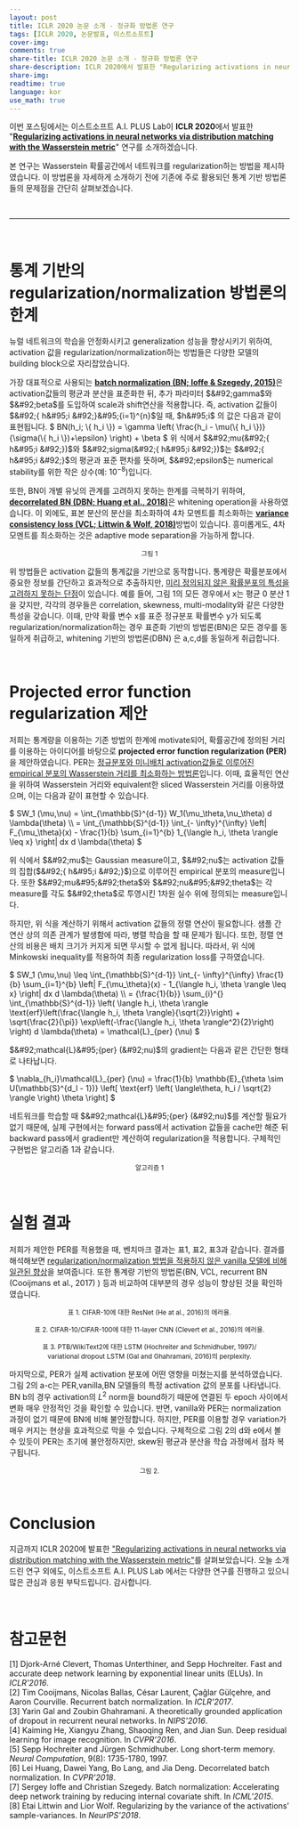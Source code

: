```yaml
---
layout: post
title: ICLR 2020 논문 소개 - 정규화 방법론 연구
tags: [ICLR 2020, 논문발표, 이스트소프트]
cover-img:
comments: true
share-title: ICLR 2020 논문 소개 - 정규화 방법론 연구
share-description: ICLR 2020에서 발표한 "Regularizing activations in neural networks via distribution matching with the Wasserstein metric" 연구 관련 글
share-img: 
readtime: true
language: kor
use_math: true
---
```


이번 포스팅에서는 이스트소프트 A.I. PLUS Lab이 <strong>ICLR 2020</strong>에서 발표한 "<strong><u>Regularizing activations in neural networks via distribution matching with the Wasserstein metric</u></strong>" 연구를 소개하겠습니다.

본 연구는 Wasserstein 확률공간에서 네트워크를 regularization하는 방법을 제시하였습니다. 이 방법론을 자세하게 소개하기 전에 기존에 주로 활용되던 통계 기반 방법론들의 문제점을 간단히 살펴보겠습니다.

<br>

<hr />

<br>

<h1>통계 기반의 regularization/normalization 방법론의 한계</h1>

뉴럴 네트워크의 학습을 안정화시키고 generalization 성능을 향상시키기 위하여, activation 값을 regularization/normalization하는 방법들은 다양한 모델의 building block으로 자리잡았습니다.

가장 대표적으로 사용되는 <strong><u>batch normalization (BN; Ioffe &amp; Szegedy, 2015)</u></strong>은 activation값들의 평균과 분산을 표준화한 뒤, 추가 파라미터 $&#92;gamma$와 $&#92;beta$를 도입하여 scale과 shift연산을 적용합니다. 즉, activation 값들이 $&#92;{ h&#95;i &#92;}&#95;{i=1}^{n}$일 때, $h&#95;i$ 의 값은 다음과 같이 표현됩니다.
$ BN(h&#95;i; &#92;{ h&#95;i &#92;}) = &#92;gamma &#92;left( &#92;frac{h&#95;i - &#92;mu(&#92;{ h&#95;i &#92;})}{&#92;sigma(&#92;{ h&#95;i &#92;})+&#92;epsilon} &#92;right) + &#92;beta $
위 식에서 $&#92;mu(&#92;{ h&#95;i &#92;})$와 $&#92;sigma(&#92;{ h&#95;i &#92;})$는 $&#92;{ h&#95;i &#92;}$의 평균과 표준 편차를 뜻하며, $&#92;epsilon$는 numerical stability를 위한 작은 상수(예: $10^{-8}$)입니다.

또한, BN이 개별 유닛의 관계를 고려하지 못하는 한계를 극복하기 위하여, <strong><u>decorrelated BN (DBN; Huang et al., 2018)</u></strong>은 whitening operation을 사용하였습니다. 이 외에도, 표본 분산의 분산을 최소화하여 4차 모멘트를 최소화하는 <strong><u>variance consistency loss (VCL; Littwin &amp; Wolf, 2018)</u></strong>방법이 있습니다. 흥미롭게도, 4차 모멘트를 최소화하는 것은 adaptive mode separation을 가능하게 합니다.

<center>
    <figure>
       <a class="wp-editor-md-post-content-link" href="/assets/img/2020/0608/1.png">
        <img src="/assets/img/2020/0608/1.png" alt="" />
        </a>
        <figcaption><small>그림 1</small></figcaption>
    </figure>
</center>


위 방법들은 activation 값들의 통계값을 기반으로 동작합니다. 통계량은 확률분포에서 중요한 정보를 간단하고 효과적으로 추출하지만, <u>미리 정의되지 않은 확률분포의 특성을 고려하지 못하는 단점</u>이 있습니다. 예를 들어, 그림 1의 모든 경우에서 x는 평균 0 분산 1을 갖지만, 각각의 경우들은 correlation, skewness, multi-modality와 같은 다양한 특성을 갖습니다. 이때, 만약 확률 변수 x를 표준 정규분포 확률변수 y가 되도록 regularization/normalization하는 경우 표준화 기반의 방법론(BN)은 모든 경우를 동일하게 취급하고, whitening 기반의 방법론(DBN) 은 a,c,d를 동일하게 취급합니다.

<br/>

<h1>Projected error function regularization 제안</h1>

저희는 통계량을 이용하는 기존 방법의 한계에 motivate되어, 확률공간에 정의된 거리를 이용하는 아이디어를 바탕으로 <strong>projected error function regularization (PER)</strong>을 제안하였습니다. PER는 <u>정규분포와 미니배치 activation값들로 이루어진 empirical 분포의 Wasserstein 거리를 최소화하는 방법론</u>입니다. 이때, 효율적인 연산을 위하여 Wasserstein 거리와 equivalent한 sliced Wasserstein 거리를 이용하였으며, 이는 다음과 같이 표현할 수 있습니다.

$
    SW&#95;1 (&#92;mu,&#92;nu) 
    = &#92;int&#95;{&#92;mathbb{S}^{d-1}} W&#95;1(&#92;mu&#95;&#92;theta,&#92;nu&#95;&#92;theta) d &#92;lambda(&#92;theta)  &#92;&#92;
    = &#92;int&#95;{&#92;mathbb{S}^{d-1}} 
        &#92;int&#95;{- &#92;infty}^{&#92;infty} 
        &#92;left\| F&#95;{&#92;mu&#95;&#92;theta}(x) - &#92;frac{1}{b} &#92;sum&#95;{i=1}^{b} 1&#95;{&#92;langle h&#95;i, &#92;theta &#92;rangle &#92;leq x} &#92;right\|  dx
    d &#92;lambda(&#92;theta) 
$

위 식에서 $&#92;mu$는 Gaussian measure이고, $&#92;nu$는 activation 값들의 집합($&#92;{ h&#95;i &#92;}$)으로 이루어진 empirical 분포의 measure입니다. 또한 $&#92;mu&#95;&#92;theta$와 $&#92;nu&#95;&#92;theta$는 각 measure를 각도 $&#92;theta$로 투영시킨 1차원 실수 위에 정의되는 measure입니다.

하지만, 위 식을 계산하기 위해서 activation 값들의 정렬 연산이 필요합니다. 샘플 간 연산 상의 의존 관계가 발생함에 따라, 병렬 학습을 할 때 문제가 됩니다. 또한, 정렬 연산의 비용은 배치 크기가 커지게 되면 무시할 수 없게 됩니다. 따라서, 위 식에 Minkowski inequality를 적용하여 최종 regularization loss를 구하였습니다.

$
    SW&#95;1 (&#92;mu,&#92;nu) 
    &#92;leq &#92;int&#95;{&#92;mathbb{S}^{d-1}} 
        &#92;int&#95;{- &#92;infty}^{&#92;infty} 
        &#92;frac{1}{b} &#92;sum&#95;{i=1}^{b} 
        &#92;left\| F&#95;{&#92;mu&#95;&#92;theta}(x) - 1&#95;{&#92;langle h&#95;i, &#92;theta &#92;rangle &#92;leq x} &#92;right\|  dx
    d &#92;lambda(&#92;theta) &#92;&#92;
    = {&#92;frac{1}{b}} &#92;sum&#95;{i}^{} &#92;int&#95;{&#92;mathbb{S}^{d-1}} &#92;left( 
        &#92;langle h&#95;i, &#92;theta &#92;rangle &#92;text{erf}&#92;left(&#92;frac{&#92;langle h&#95;i, &#92;theta &#92;rangle}{&#92;sqrt{2}}&#92;right) + &#92;sqrt{&#92;frac{2}{&#92;pi}} &#92;exp&#92;left(-&#92;frac{&#92;langle h&#95;i, &#92;theta &#92;rangle^2}{2}&#92;right)<br />
    &#92;right) d &#92;lambda(&#92;theta) 
    = &#92;mathcal{L}&#95;{per} (&#92;nu)
$

$&#92;mathcal{L}&#95;{per} (&#92;nu)$의 gradient는 다음과 같은 간단한 형태로 나타납니다.

$
    &#92;nabla&#95;{h&#95;i}&#92;mathcal{L}&#95;{per} (&#92;nu) = &#92;frac{1}{b} &#92;mathbb{E}&#95;{&#92;theta &#92;sim U(&#92;mathbb{S}^{d&#95;l - 1})} &#92;left[ &#92;text{erf} &#92;left( &#92;langle&#92;theta, h&#95;i / &#92;sqrt{2} &#92;rangle &#92;right) &#92;theta  &#92;right] 
$

네트워크를 학습할 때 $&#92;mathcal{L}&#95;{per} (&#92;nu)$를 계산할 필요가 없기 때문에, 실제 구현에서는 forward pass에서 activation 값들을 cache만 해준 뒤 backward pass에서 gradient만 계산하여 regularization을 적용합니다. 구체적인 구현법은 알고리즘 1과 같습니다.

<center>
    <figure>
        <a class="wp-editor-md-post-content-link" href="/assets/img/2020/0608/2.png">
        <img src="/assets/img/2020/0608/2.png" alt="" />
        </a>
        <figcaption><small>알고리즘 1</small></figcaption>
    </figure>
</center>

<br/>

<h1>실험 결과</h1>

저희가 제안한 PER를 적용했을 때, 벤치마크 결과는 표1, 표2, 표3과 같습니다. 결과를 해석해보면 <u>regularization/normalization 방법을 적용하지 않은 vanilla 모델에 비해 일관된 향상</u>을 보여줍니다. 또한 통계량 기반의 방법론(BN, VCL, recurrent BN (Cooijmans et al., 2017) ) 등과 비교하여 대부분의 경우 성능이 향상된 것을 확인하였습니다.

<center>
    <figure>
        <a class="wp-editor-md-post-content-link" href="/assets/img/2020/0608/3.png">
        <img src="/assets/img/2020/0608/3.png" alt="" />
        </a>
        <figcaption><small>표 1. CIFAR-10에 대한 ResNet (He at al., 2016)의 에러율.</small></figcaption>
    </figure>
</center>

<center>
    <figure>
        <a class="wp-editor-md-post-content-link" href="/assets/img/2020/0608/4.png">
        <img src="/assets/img/2020/0608/4.png" alt="" />
        </a>
        <figcaption><small>표 2. CIFAR-10/CIFAR-100에 대한 11-layer CNN (Clevert et  al., 2016)의 에러율.</small></figcaption>
    </figure>
</center>

<center>
    <figure>
        <a class="wp-editor-md-post-content-link" href="/assets/img/2020/0608/5.png">
        <img src="/assets/img/2020/0608/5.png" alt="" />
        </a>
        <figcaption><small>표 3. PTB/WikiText2에 대한 LSTM (Hochreiter and Schmidhuber, 1997)/ variational dropout LSTM  (Gal and Ghahramani, 2016)의 perplexity.</small></figcaption>
    </figure>
</center>

마지막으로, PER가 실제 activation 분포에 어떤 영향을 미쳤는지를 분석하였습니다. 그림 2의 a-c는 PER,vanilla,BN 모델들의 특정 activation 값의 분포를 나타냅니다. BN b의 경우 activation의 $L^2$ norm을 bound하기 때문에 연결된 두 epoch 사이에서 변화 매우 안정적인 것을 확인할 수 있습니다. 반면, vanilla와 PER는 normalization 과정이 없기 때문에 BN에 비해 불안정합니다. 하지만, PER를 이용할 경우 variation가 매우 커지는 현상을 효과적으로 막을 수 있습니다. 구체적으로 그림 2의 d와 e에서 볼 수 있듯이 PER는 초기에 불안정하지만, skew된 평균과 분산을 학습 과정에서 점차 복구됩니다.

<center>
    <figure>
        <a class="wp-editor-md-post-content-link" href="/assets/img/2020/0608/6.png">
        <img src="/assets/img/2020/0608/6.png" alt="" />
        </a>
        <figcaption><small>그림 2.</small></figcaption>
    </figure>
</center>

<br/>

<h1>Conclusion</h1>

지금까지 ICLR 2020에 발표한 <a href="https://arxiv.org/abs/2002.05366">"Regularizing activations in neural networks via distribution matching with the Wasserstein metric"</a>를 살펴보았습니다. 오늘 소개드린 연구 외에도, 이스트소프트 A.I. PLUS Lab 에서는 다양한 연구를 진행하고 있으니 많은 관심과 응원 부탁드립니다. 감사합니다.

<br/>

<h1>참고문헌</h1>

[1] Djork-Arné Clevert, Thomas Unterthiner, and Sepp Hochreiter. Fast and accurate deep network learning by exponential linear units (ELUs). In <em>ICLR'2016</em>.<br/>
[2] Tim Cooijmans, Nicolas Ballas, César Laurent, Çağlar Gülçehre, and Aaron Courville. Recurrent batch normalization. In <em>ICLR'2017</em>.<br/>
[3] Yarin Gal and Zoubin Ghahramani. A theoretically grounded application of dropout in recurrent neural networks. In <em>NIPS'2016</em>.<br/>
[4] Kaiming He, Xiangyu Zhang, Shaoqing Ren, and Jian Sun. Deep residual learning for image recognition. In <em>CVPR'2016</em>.<br/>
[5] Sepp Hochreiter and Jürgen Schmidhuber. Long short-term memory. <em>Neural Computation</em>, 9(8): 1735-1780, 1997.<br/>
[6] Lei Huang, Dawei Yang, Bo Lang, and Jia Deng. Decorrelated batch normalization. In <em>CVPR'2018</em>.<br/>
[7] Sergey Ioffe and Christian Szegedy. Batch normalization: Accelerating deep network training by reducing internal covariate shift. In <em>ICML'2015</em>.<br/>
[8] Etai Littwin and Lior Wolf. Regularizing by the variance of the activations’ sample-variances. In <em>NeurIPS'2018</em>.<br/>
